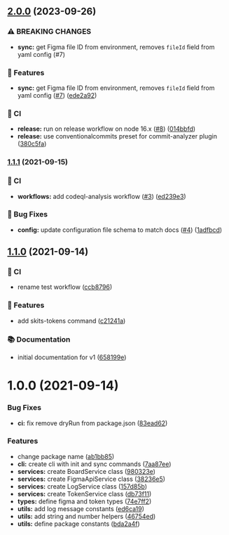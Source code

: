 ## [2.0.0](https://github.com/skits-lab/figma-tokens/compare/v1.1.1...v2.0.0) (2023-09-26)


### ⚠ BREAKING CHANGES

* **sync:** get Figma file ID from environment, removes `fileId` field from yaml config (#7)

### :rocket: Features

* **sync:** get Figma file ID from environment, removes `fileId` field from yaml config ([#7](https://github.com/skits-lab/figma-tokens/issues/7)) ([ede2a92](https://github.com/skits-lab/figma-tokens/commit/ede2a9284d7387d75598ab06414f6b08814321ea))


### :vertical_traffic_light: CI

* **release:** run on release workflow on node 16.x ([#8](https://github.com/skits-lab/figma-tokens/issues/8)) ([014bbfd](https://github.com/skits-lab/figma-tokens/commit/014bbfd635c5f4cd8d51a533680b758697f2f1e8))
* **release:** use conventionalcommits preset for commit-analyzer plugin ([380c5fa](https://github.com/skits-lab/figma-tokens/commit/380c5fa4ed2a0e3d11368c3146db2f434093be87))

### [1.1.1](https://github.com/skits-lab/figma-tokens/compare/v1.1.0...v1.1.1) (2021-09-15)


### :vertical_traffic_light: CI

* **workflows:** add codeql-analysis workflow ([#3](https://github.com/skits-lab/figma-tokens/issues/3)) ([ed239e3](https://github.com/skits-lab/figma-tokens/commit/ed239e3dd7fb35c77948eae6792bbb64f7848d1d))


### :bug: Bug Fixes

* **config:** update configuration file schema to match docs ([#4](https://github.com/skits-lab/figma-tokens/issues/4)) ([1adfbcd](https://github.com/skits-lab/figma-tokens/commit/1adfbcd6571a073e1ddc13d49e68f3fb925ae69e))

## [1.1.0](https://github.com/skits-lab/figma-tokens/compare/v1.0.0...v1.1.0) (2021-09-14)

### :vertical_traffic_light: CI

- rename test workflow ([ccb8796](https://github.com/skits-lab/figma-tokens/commit/ccb8796dd5e7809bf7627fdd210709dde7626755))

### :rocket: Features

- add skits-tokens command ([c21241a](https://github.com/skits-lab/figma-tokens/commit/c21241a0d982f93251da519862a757ddf42214e2))

### :books: Documentation

- initial documentation for v1 ([658199e](https://github.com/skits-lab/figma-tokens/commit/658199ea0b6a6b97aa7dec6b4ed3c3afbfd54bf3))

# 1.0.0 (2021-09-14)

### Bug Fixes

- **ci:** fix remove dryRun from package.json ([83ead62](https://github.com/skits-lab/figma-tokens/commit/83ead62df76b012c8374a6d6aa23c63da9ea4405))

### Features

- change package name ([ab1bb85](https://github.com/skits-lab/figma-tokens/commit/ab1bb85595ecdff7eda71297b0dce4f67b03d155))
- **cli:** create cli with init and sync commands ([7aa87ee](https://github.com/skits-lab/figma-tokens/commit/7aa87ee2ab8636226b84459a5e3a9504e02c7468))
- **services:** create BoardService class ([980323e](https://github.com/skits-lab/figma-tokens/commit/980323ed7a6dde42bd18325abf5e1825c6723e38))
- **services:** create FigmaApiService class ([38236e5](https://github.com/skits-lab/figma-tokens/commit/38236e50b2a6a8b3321baa82afa5947c3e23d46c))
- **services:** create LogService class ([157d85b](https://github.com/skits-lab/figma-tokens/commit/157d85b344aee3872ba754808d7837af8963b604))
- **services:** create TokenService class ([db73f11](https://github.com/skits-lab/figma-tokens/commit/db73f11441e83d06893b12318127488b7946c418))
- **types:** define figma and token types ([74e7ff2](https://github.com/skits-lab/figma-tokens/commit/74e7ff21e764a40214da71e1fb7aeee618b96252))
- **utils:** add log message constants ([ed6ca19](https://github.com/skits-lab/figma-tokens/commit/ed6ca19954e58f86b5c69cdbdac58b40c71202d8))
- **utils:** add string and number helpers ([46754ed](https://github.com/skits-lab/figma-tokens/commit/46754edafd8b568fd56ca80831e0c93d90b09196))
- **utils:** define package constants ([bda2a4f](https://github.com/skits-lab/figma-tokens/commit/bda2a4fb0946d0a922d20f8fb1965cd8544ba830))
